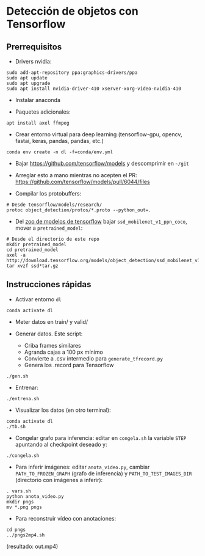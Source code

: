 # Detección de objetos con Tensorflow

## Prerrequisitos

* Drivers nvidia:

```
sudo add-apt-repository ppa:graphics-drivers/ppa
sudo apt update
sudo apt upgrade
sudo apt install nvidia-driver-410 xserver-xorg-video-nvidia-410
```

* Instalar anaconda

* Paquetes adicionales:

```
apt install axel ffmpeg
```

* Crear entorno virtual para deep learning (tensorflow-gpu, opencv, fastai, keras, pandas, pandas,  etc.)

```
conda env create -n dl -f=conda/env.yml
```

* Bajar https://github.com/tensorflow/models y descomprimir en `~/git`

* Arreglar esto a mano mientras no acepten el PR: https://github.com/tensorflow/models/pull/6044/files

* Compilar los protobuffers:

```
# Desde tensorflow/models/research/
protoc object_detection/protos/*.proto --python_out=.
```

* Del [zoo de modelos de tensorflow](https://github.com/tensorflow/models/blob/master/research/object_detection/g3doc/detection_model_zoo.md) bajar `ssd_mobilenet_v1_ppn_coco`, mover a `pretrained_model`:

```
# Desde el directorio de este repo
mkdir pretrained_model
cd pretrained_model
axel -a http://download.tensorflow.org/models/object_detection/ssd_mobilenet_v1_ppn_shared_box_predictor_300x300_coco14_sync_2018_07_03.tar.gz
tar xvzf ssd*tar.gz
```

## Instrucciones rápidas

* Activar entorno `dl`

```
conda activate dl
```

* Meter datos en train/ y valid/

* Generar datos. Este script:
  * Criba frames similares
  * Agranda cajas a 100 px mínimo
  * Convierte a .csv intermedio para `generate_tfrecord.py`
  * Genera los .record para Tensorflow

```
./gen.sh
```

* Entrenar:

```
./entrena.sh
```

* Visualizar los datos (en otro terminal):

```
conda activate dl
./tb.sh
```

* Congelar grafo para inferencia: editar en `congela.sh` la variable `STEP` apuntando al checkpoint deseado y:

```
./congela.sh
```

* Para inferir imágenes: editar `anota_video.py`, cambiar `PATH_TO_FROZEN_GRAPH` (grafo de inferencia) y `PATH_TO_TEST_IMAGES_DIR` (directorio con imágenes a inferir):

```
. vars.sh
python anota_video.py
mkdir pngs
mv *.png pngs
```

* Para reconstruir vídeo con anotaciones:

```
cd pngs
../pngs2mp4.sh
```

(resultado: out.mp4)

